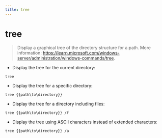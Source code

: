 ```yaml
---
title: tree
---
```

# tree

> Display a graphical tree of the directory structure for a path.
> More information: <https://learn.microsoft.com/windows-server/administration/windows-commands/tree>.

- Display the tree for the current directory:

`tree`

- Display the tree for a specific directory:

`tree {{path\to\directory}}`

- Display the tree for a directory including files:

`tree {{path\to\directory}} /f`

- Display the tree using ASCII characters instead of extended characters:

`tree {{path\to\directory}} /a`
